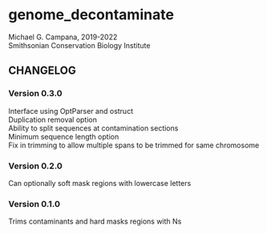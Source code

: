 # genome_decontaminate  
Michael G. Campana, 2019-2022  
Smithsonian Conservation Biology Institute  

## CHANGELOG  
### Version 0.3.0  
Interface using OptParser and ostruct  
Duplication removal option  
Ability to split sequences at contamination sections  
Minimum sequence length option  
Fix in trimming to allow multiple spans to be trimmed for same chromosome  

### Version 0.2.0  
Can optionally soft mask regions with lowercase letters  

### Version 0.1.0  
Trims contaminants and hard masks regions with Ns  
